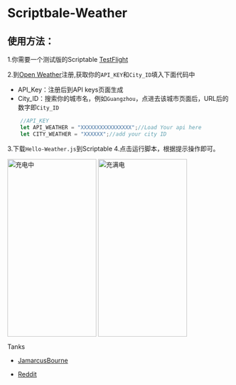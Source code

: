 # Scriptbale-Weather

## 使用方法：
1.你需要一个测试版的Scriptable [TestFlight](https://testflight.apple.com/join/uN1vTqxk)

2.到[Open Weather](https://openweathermap.org)注册,获取你的`API_KEY`和`City_ID`填入下面代码中

- API_Key：注册后到API keys页面生成
- City_ID：搜索你的城市名，例如`Guangzhou`，点进去该城市页面后，URL后的数字即`City_ID`

```js
	//API_KEY
	let API_WEATHER = "XXXXXXXXXXXXXXXX";//Load Your api here
	let CITY_WEATHER = "XXXXXX";//add your city ID
```
3.下载`Hello-Weather.js`到Scriptable
4.点击运行脚本，根据提示操作即可。

<img src="https://github.com/xkerwin/Scriptbale-Weather/blob/main/image/charging.PNG?raw=true" width = "200" height = "400" alt="充电中" 
align=center>
<img src="https://github.com/xkerwin/Scriptbale-Weather/blob/main/image/full%20charge.PNG?raw=true" width = "200" height = "400" alt="充满电" 
align=center>

Tanks 

- [JamarcusBourne](https://www.reddit.com/u/solelo/?utm_source=share&utm_medium=ios_app&utm_name=iossmf)

- [Reddit](https://www.reddit.com/r/Scriptable/comments/izb5lm/would_anyone_know_how_to_add_a_weather/)
